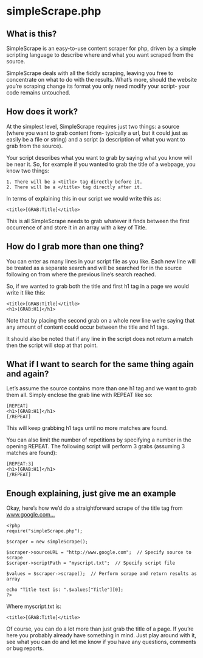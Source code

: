 simpleScrape.php
================

What is this?
-------------
SimpleScrape is an easy-to-use content scraper for php, driven by a simple scripting language to describe where and what you want scraped from the source.

SimpleScrape deals with all the fiddly scraping, leaving you free to concentrate on what to do with the results. What’s more, should the website you’re scraping change its format you only need modify your script- your code remains untouched.

How does it work?
-----------------
At the simplest level, SimpleScrape requires just two things: a source (where you want to grab content from- typically a url, but it could just as easily be a file or string) and a script (a description of what you want to grab from the source).

Your script describes what you want to grab by saying what you know will be near it. So, for example if you wanted to grab the title of a webpage, you know two things:

    1. There will be a <title> tag directly before it.
    2. There will be a </title> tag directly after it.

In terms of explaining this in our script we would write this as:

    <title>[GRAB:Title]</title>

This is all SimpleScrape needs to grab whatever it finds between the first occurrence of <title> and </title> and store it in an array with a key of Title.

How do I grab more than one thing?
----------------------------------
You can enter as many lines in your script file as you like. Each new line will be treated as a separate search and will be searched for in the source following on from where the previous line’s search reached.

So, if we wanted to grab both the title and first h1 tag in a page we would write it like this:

    <title>[GRAB:Title]</title>
    <h1>[GRAB:H1]</h1>

Note that by placing the second grab on a whole new line we’re saying that any amount of content could occur between the title and h1 tags.

It should also be noted that if any line in the script does not return a match then the script will stop at that point.

What if I want to search for the same thing again and again?
------------------------------------------------------------
Let’s assume the source contains more than one h1 tag and we want to grab them all. Simply enclose the grab line with REPEAT like so:

    [REPEAT]
    <h1>[GRAB:H1]</h1>
    [/REPEAT]

This will keep grabbing h1 tags until no more matches are found.

You can also limit the number of repetitions by specifying a number in the opening REPEAT. The following script will perform 3 grabs (assuming 3 matches are found):

    [REPEAT:3]
    <h1>[GRAB:H1]</h1>
    [/REPEAT]

Enough explaining, just give me an example
------------------------------------------
Okay, here’s how we’d do a straightforward scrape of the title tag from www.google.com…

    <?php
    require("simpleScrape.php");
 
    $scraper = new simpleScrape();
 
    $scraper->sourceURL = "http://www.google.com";  // Specify source to scrape
    $scraper->scriptPath = "myscript.txt";  // Specify script file
 
    $values = $scraper->scrape();  // Perform scrape and return results as array
 
    echo "Title text is: ".$values["Title"][0];
    ?>

Where myscript.txt is:

    <title>[GRAB:Title]</title>

Of course, you can do a lot more than just grab the title of a page. If you’re here you probably already have something in mind. Just play around with it, see what you can do and let me know if you have any questions, comments or bug reports.
